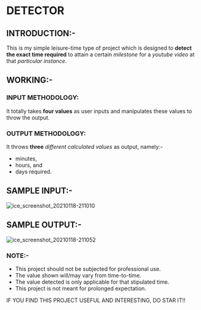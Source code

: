 # DETECTOR

## INTRODUCTION:-

This is my simple leisure-time type of project which is designed to **detect the exact time required** to attain a certain _milestone_ for a _youtube video_ at that _particular instance_. 

## WORKING:-

### INPUT METHODOLOGY:

It totally takes **four values** as user inputs and manipulates these values to throw the output.

### OUTPUT METHODOLOGY:

It throws **three** _different calculated values_ as output, namely:-
- minutes,
- hours, and
- days required.

## SAMPLE INPUT:-

![ice_screenshot_20210118-211010](https://user-images.githubusercontent.com/64918181/104935829-bc78c380-59d1-11eb-91cd-00af963bbe21.png)


## SAMPLE OUTPUT:-

![ice_screenshot_20210118-211052](https://user-images.githubusercontent.com/64918181/104935832-bda9f080-59d1-11eb-9649-7c3c27261b72.png)

### NOTE:-

- This project should not be subjected for professional use.
- The value shown will/may vary from time-to-time.
- The value detected is only applicable for that stipulated time.
- This project is not meant for prolonged expectation.


IF YOU FIND THIS PROJECT USEFUL AND INTERESTING, DO STAR IT!!
